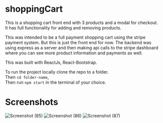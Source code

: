 # shoppingCart
This is a shopping cart front end with 3 products and a modal  for checkout. It has full functionality for adding and removing products.

<p>This was intended to be a full payment shopping cart using the stripe payment system. But this is just the front end for now. The backend was using express as a server and then making api calls to the stripe dashboard where you can see more product information and payments as well. </p>

<p>This was built with ReactJs, React-Bootstrap.</p>

<p>To run the project locally clone the repo to a folder. <br>
Then <code>cd folder-name</code>, <br>
Then run <code>npm start</code> in the terminal of your choice. <br> </p>

<h1>Screenshots</h1>

![Screenshot (85)](https://github.com/Pieter1254/shoppingCart/assets/77567403/dcb436cf-3633-4d57-9b20-fa3bdf9ee587)
![Screenshot (86)](https://github.com/Pieter1254/shoppingCart/assets/77567403/8d0c0d2a-c4f6-4bae-9fcd-6e3595897a1a)
![Screenshot (87)](https://github.com/Pieter1254/shoppingCart/assets/77567403/eac58e6b-a251-4cec-ad67-9eb890e6f893)



